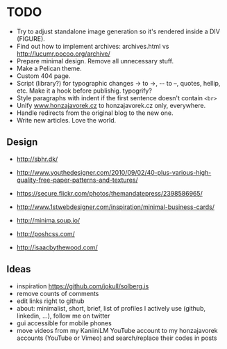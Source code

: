 # TODO

- Try to adjust standalone image generation so it's rendered inside a DIV (FIGURE).
- Find out how to implement archives: archives.html vs http://lucumr.pocoo.org/archive/
- Prepare minimal design. Remove all unnecessary stuff.
- Make a Pelican theme.
- Custom 404 page.
- Script (library?) for typographic changes -> to →, -- to –, quotes, hellip, etc. Make it a hook before publishig. typogrify?
- Style paragraphs with indent if the first sentence doesn't contain `<br>`
- Unify www.honzajavorek.cz to honzajavorek.cz only, everywhere.
- Handle redirects from the original blog to the new one.
- Write new articles. Love the world.

## Design

- http://sbhr.dk/
- http://www.youthedesigner.com/2010/09/02/40-plus-various-high-quality-free-paper-patterns-and-textures/
- https://secure.flickr.com/photos/themandatepress/2398586965/
- http://www.1stwebdesigner.com/inspiration/minimal-business-cards/

- http://minima.soup.io/
- http://poshcss.com/
- http://isaacbythewood.com/

## Ideas

- inspiration https://github.com/jokull/solberg.is
- remove counts of comments
- edit links right to github
- about: minimalist, short, brief, list of profiles I actively use (github, linkedin, ...), follow me on twitter
- gui accessible for mobile phones
- move videos from my KaniiniLM YouTube account to my honzajavorek accounts (YouTube or Vimeo) and search/replace their codes in posts

[pandoc]: http://johnmacfarlane.net/pandoc/